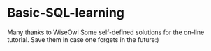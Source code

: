 # Basic-SQL-learning
Many thanks to WiseOwl 
Some self-defined solutions for the on-line tutorial.
Save them in case one forgets in the future:)

